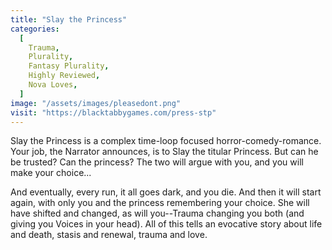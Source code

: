 ```yaml
---
title: "Slay the Princess"
categories:
  [
    Trauma,
    Plurality,
    Fantasy Plurality,
    Highly Reviewed,
    Nova Loves,
  ]
image: "/assets/images/pleasedont.png"
visit: "https://blacktabbygames.com/press-stp"
---
```


Slay the Princess is a complex time-loop focused horror-comedy-romance. Your job, the Narrator announces, is to Slay the titular Princess. But can he be trusted? Can the princess? The two will argue with you, and you will make your choice...

And eventually, every run, it all goes dark, and you die. And then it will start again, with only you and the princess remembering your choice. She will have shifted and changed, as will you--Trauma changing you both (and giving you Voices in your head). All of this tells an evocative story about life and death, stasis and renewal, trauma and love.